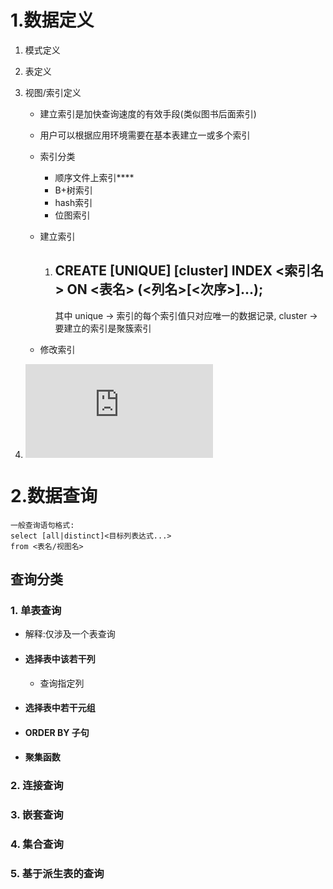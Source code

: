 # 1.数据定义

1. 模式定义

2. 表定义

3. 视图/索引定义
    * 建立索引是加快查询速度的有效手段(类似图书后面索引)
    * 用户可以根据应用环境需要在基本表建立一或多个索引
    * 索引分类
      * 顺序文件上索引****
      * B+树索引
      * hash索引
      * 位图索引
    * 建立索引
       1. CREATE [**UNIQUE**] [cluster] **INDEX** <索引名> ON <表名> (<列名>[<次序>]...);
          -----------------------------------------------------------------------------
          其中 unique → 索引的每个索引值只对应唯一的数据记录, cluster → 要建立的索引是聚簇索引
          
    * 修改索引
 4. ![数据定义练习](https://github.com/wj825953087/DataBaseStudy/blob/master/%E6%95%B0%E6%8D%AE%E5%BA%93%E6%93%8D%E4%BD%9C%E7%BB%83%E4%B9%A0/%E6%95%B0%E6%8D%AE%E5%AE%9A%E4%B9%89%E7%BB%83%E4%B9%A0.md)
# 2.数据查询
    一般查询语句格式:
    select [all|distinct]<目标列表达式...>
    from <表名/视图名>
## 查询分类
   
### 1. 单表查询
   
*  解释:仅涉及一个表查询
*  ####  选择表中该若干列 
     *  查询指定列  
* #### 选择表中若干元组
* #### ORDER BY 子句
* #### 聚集函数



###   2. 连接查询

###   3. 嵌套查询
###   4. 集合查询
###   5. 基于派生表的查询
